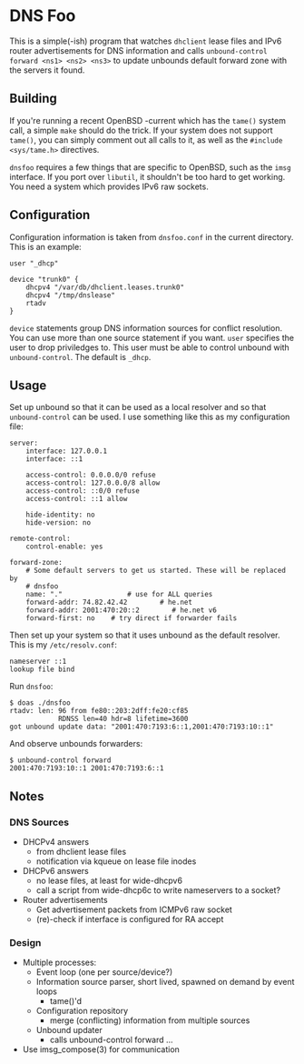 DNS Foo
=======

This is a simple(-ish) program that watches `dhclient` lease files and IPv6
router advertisements for DNS information and calls `unbound-control forward
<ns1> <ns2> <ns3>` to update unbounds default forward zone with the servers it
found.

Building
--------
If you're running a recent OpenBSD -current which has the `tame()` system call,
a simple `make` should do the trick. If your system does not support `tame()`,
you can simply comment out all calls to it, as well as the `#include
<sys/tame.h>` directives.

`dnsfoo` requires a few things that are specific to OpenBSD, such as the `imsg`
interface. If you port over `libutil`, it shouldn't be too hard to get working.
You need a system which provides IPv6 raw sockets.

Configuration
-------------
Configuration information is taken from `dnsfoo.conf` in the current directory.
This is an example:

    user "_dhcp"

    device "trunk0" {
        dhcpv4 "/var/db/dhclient.leases.trunk0"
        dhcpv4 "/tmp/dnslease"
        rtadv
    }

`device` statements group DNS information sources for conflict resolution. You
can use more than one source statement if you want. `user` specifies the user
to drop priviledges to. This user must be able to control unbound with
`unbound-control`. The default is `_dhcp`.

Usage
-----
Set up unbound so that it can be used as a local resolver and so that
`unbound-control` can be used. I use something like this as my configuration
file:

    server:
        interface: 127.0.0.1
        interface: ::1

        access-control: 0.0.0.0/0 refuse
        access-control: 127.0.0.0/8 allow
        access-control: ::0/0 refuse
        access-control: ::1 allow

        hide-identity: no
        hide-version: no

    remote-control:
        control-enable: yes

    forward-zone:
        # Some default servers to get us started. These will be replaced by
        # dnsfoo
        name: "."                # use for ALL queries
        forward-addr: 74.82.42.42        # he.net
        forward-addr: 2001:470:20::2        # he.net v6
        forward-first: no    # try direct if forwarder fails

Then set up your system so that it uses unbound as the default resolver. This is
my `/etc/resolv.conf`:

    nameserver ::1
    lookup file bind

Run `dnsfoo`:

    $ doas ./dnsfoo
    rtadv: len: 96 from fe80::203:2dff:fe20:cf85
                RDNSS len=40 hdr=8 lifetime=3600
    got unbound update data: "2001:470:7193:6::1,2001:470:7193:10::1"

And observe unbounds forwarders:

    $ unbound-control forward
    2001:470:7193:10::1 2001:470:7193:6::1

Notes
-----
### DNS Sources
* DHCPv4 answers
	* from dhclient lease files
	* notification via kqueue on lease file inodes
* DHCPv6 answers
	* no lease files, at least for wide-dhcpv6
	* call a script from wide-dhcp6c to write nameservers to a socket?
* Router advertisements
	* Get advertisement packets from ICMPv6 raw socket
	* (re)-check if interface is configured for RA accept

### Design
* Multiple processes:
	* Event loop (one per source/device?)
	* Information source parser, short lived, spawned on demand by event loops
		* tame()'d
	* Configuration repository
		* merge (conflicting) information from multiple sources
	* Unbound updater
		* calls unbound-control forward <ns1> <ns2> ...
* Use imsg_compose(3) for communication

